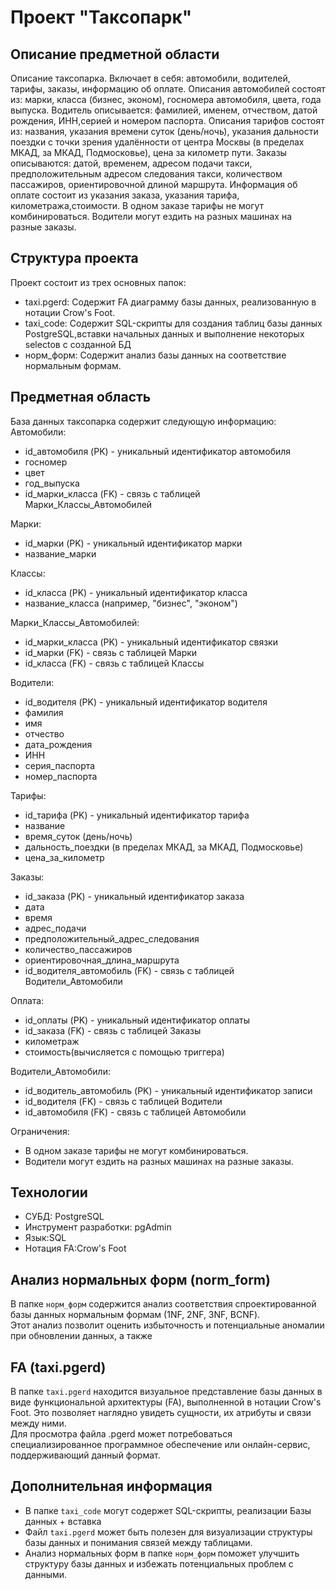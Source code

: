 # Проект "Таксопарк"

## Описание предметной области
Описание таксопарка. Включает в себя: автомобили, водителей, тарифы, заказы, информацию об оплате. 
Описания автомобилей состоят из: марки, класса (бизнес, эконом), госномера автомобиля, цвета, года выпуска.
Водитель описывается: фамилией, именем, отчеством, датой рождения, ИНН,серией и номером паспорта. 
Описания тарифов состоят из: названия, указания времени суток (день/ночь), указания дальности поездки с точки зрения удалённости от центра Москвы (в пределах МКАД, за МКАД, Подмосковье), цена за километр пути. Заказы описываются: датой, временем, адресом подачи такси, предположительным адресом следования такси, количеством пассажиров, ориентировочной длиной маршрута. Информация
об оплате состоит из указания заказа, указания тарифа, километража,стоимости.
В одном заказе тарифы не могут комбинироваться. Водители могут
ездить на разных машинах на разные заказы.

## Структура проекта

Проект состоит из трех основных папок:

* taxi.pgerd: Содержит FA диаграмму базы данных, реализованную в нотации Crow's Foot.
* taxi_code: Содержит SQL-скрипты для создания таблиц базы данных PostgreSQL,вставки начальных данных и выполнение некоторых selectов с
созданной БД
* норм_форм: Содержит анализ базы данных на соответствие нормальным формам.

## Предметная область

База данных таксопарка содержит следующую информацию:
  Автомобили:
  * id_автомобиля (PK) - уникальный идентификатор автомобиля
  * госномер
  * цвет
  * год_выпуска
  * id_марки_класса (FK) - связь с таблицей Марки_Классы_Автомобилей

  Марки:
  * id_марки (PK) - уникальный идентификатор марки
  * название_марки

  Классы:
  * id_класса (PK) - уникальный идентификатор класса
  * название_класса (например, "бизнес", "эконом")

  Марки_Классы_Автомобилей:
  * id_марки_класса (PK) - уникальный идентификатор связки
  * id_марки (FK) - связь с таблицей Марки
  * id_класса (FK) - связь с таблицей Классы

  Водители:
  * id_водителя (PK) - уникальный идентификатор водителя
  * фамилия
  * имя
  * отчество
  * дата_рождения
  * ИНН
  * серия_паспорта
  * номер_паспорта

  Тарифы:
  * id_тарифа (PK) - уникальный идентификатор тарифа
  * название
  * время_суток (день/ночь)
  * дальность_поездки (в пределах МКАД, за МКАД, Подмосковье)
  * цена_за_километр

  Заказы:
  * id_заказа (PK) - уникальный идентификатор заказа
  * дата
  * время
  * адрес_подачи
  * предположительный_адрес_следования
  * количество_пассажиров
  * ориентировочная_длина_маршрута
  * id_водителя_автомобиль (FK) - связь с таблицей Водители_Автомобили

  Оплата:
  * id_оплаты (PK) - уникальный идентификатор оплаты
  * id_заказа (FK) - связь с таблицей Заказы
  * километраж
  * стоимость(вычисляется с помощью триггера)

  Водители_Автомобили:
  * id_водитель_автомобиль (PK) - уникальный идентификатор записи
  * id_водителя (FK) - связь с таблицей Водители
  * id_автомобиля (FK) - связь с таблицей Автомобили

  Ограничения:
  * В одном заказе тарифы не могут комбинироваться.
  * Водители могут ездить на разных машинах на разные заказы.

## Технологии

  * СУБД: PostgreSQL
  * Инструмент разработки: pgAdmin
  * Язык:SQL
  * Нотация FA:Crow's Foot

## Анализ нормальных форм (norm_form)

В папке `норм_форм` содержится анализ соответствия спроектированной базы данных нормальным формам (1NF, 2NF, 3NF, BCNF).  
Этот анализ позволит оценить избыточность и потенциальные аномалии при обновлении данных, а также 

## FA (taxi.pgerd)

В папке `taxi.pgerd` находится визуальное представление базы данных в виде функциональной архитектуры (FA), 
выполненной в нотации Crow's Foot. Это позволяет наглядно увидеть сущности, их атрибуты и связи между ними.  
Для просмотра файла .pgerd может потребоваться специализированное программное обеспечение или онлайн-сервис, поддерживающий данный формат.

## Дополнительная информация
* В папке `taxi_code` могут содержет SQL-скрипты, реализации Базы данных + вставка
* Файл `taxi.pgerd` может быть полезен для визуализации структуры базы данных и понимания связей между таблицами.
* Анализ нормальных форм в папке `норм_форм` поможет улучшить структуру базы данных и избежать потенциальных проблем с данными.
